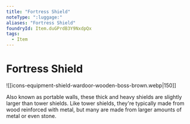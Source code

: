 ```yaml
---
title: "Fortress Shield"
noteType: ":luggage:"
aliases: "Fortress Shield"
foundryId: Item.duGPrdB3Y9NxdpQx
tags:
  - Item
---
```


# Fortress Shield
![[icons-equipment-shield-wardoor-wooden-boss-brown.webp|150]]

Also known as portable walls, these thick and heavy shields are slightly larger than tower shields. Like tower shields, they're typically made from wood reinforced with metal, but many are made from larger amounts of metal or even stone.
